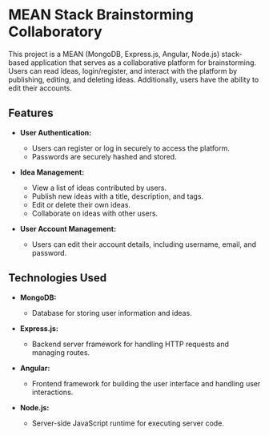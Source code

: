 # MEAN Stack Brainstorming Collaboratory

This project is a MEAN (MongoDB, Express.js, Angular, Node.js) stack-based application that serves as a collaborative platform for brainstorming. Users can read ideas, login/register, and interact with the platform by publishing, editing, and deleting ideas. Additionally, users have the ability to edit their accounts.

## Features

- **User Authentication:**

  - Users can register or log in securely to access the platform.
  - Passwords are securely hashed and stored.

- **Idea Management:**

  - View a list of ideas contributed by users.
  - Publish new ideas with a title, description, and tags.
  - Edit or delete their own ideas.
  - Collaborate on ideas with other users.

- **User Account Management:**
  - Users can edit their account details, including username, email, and password.

## Technologies Used

- **MongoDB:**

  - Database for storing user information and ideas.

- **Express.js:**

  - Backend server framework for handling HTTP requests and managing routes.

- **Angular:**

  - Frontend framework for building the user interface and handling user interactions.

- **Node.js:**
  - Server-side JavaScript runtime for executing server code.
